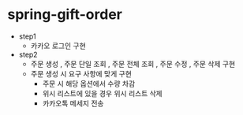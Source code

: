 # spring-gift-order

- step1
  - 카카오 로그인 구현
- step2
  - 주문 생성 , 주문 단일 조회 , 주문 전체 조회 , 주문 수정 , 주문 삭제 구현
  - 주문 생성 시 요구 사항에 맞게 구현
    - 주문 시 해당 옵션에서 수량 차감
    - 위시 리스트에 있을 경우 위시 리스트 삭제
    - 카카오톡 메세지 전송